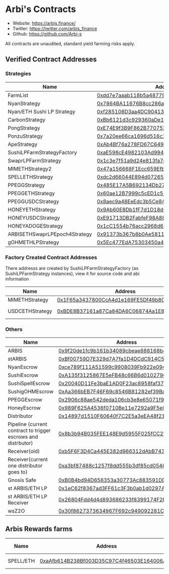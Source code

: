 # Arbi's Contracts

- Website: https://arbis.finance/ 
- Twitter: https://twitter.com/arbis_finance
- Github: https://github.com/Arbi-s

All contracts are unaudited, standard yield farming risks apply.

## Verified Contract Addresses

### Strategies
| Name | Address |
| --- | --- |
| FarmList | [0xdd7e7aaab118b5a48779f63f2d3f0b49ce0cedca](https://arbiscan.io/address/0xdd7e7aaab118b5a48779f63f2d3f0b49ce0cedca)"
| NyanStrategy | [0x7864BA11676B8cc286a7367b3cfd504968920B3a](https://arbiscan.io/address/0x7864BA11676B8cc286a7367b3cfd504968920B3a)|
| Nyan/ETH Sushi LP Strategy | [0xf285108D3aa4DC9041364b64297979979a7Ec7B9](https://arbiscan.io/address/0xf285108D3aa4DC9041364b64297979979a7Ec7B9)|
| CarbonStrategy | [0xBb6121d3c929360aDe1C1D4b515CF5c2FC331fc2](https://arbiscan.io/address/0xBb6121d3c929360aDe1C1D4b515CF5c2FC331fc2)|
| PongStrategy | [0xE74E9f3B9F862B7707531ABF425621F53050A7ec](https://arbiscan.io/address/0xE74E9f3B9F862B7707531ABF425621F53050A7ec)|
| PonzuStrategy | [0x7a20ee66ca1696d516c1bb780ae153ee1de36b24](https://arbiscan.io/address/0x7a20ee66ca1696d516c1bb780ae153ee1de36b24)|
| ApeStrategy | [0xAb4Bf76a278FD67C649b41Dd8f349Ec87cd2621A](https://arbiscan.io/address/0xAb4Bf76a278FD67C649b41Dd8f349Ec87cd2621A)|
| SushiLPFarmStrategyFactory | [0xaE598cE4982103Ad994f4A368DBD5F8b8b11b9fB](https://arbiscan.io/address/0xaE598cE4982103Ad994f4A368DBD5F8b8b11b9fB)|
| SwaprLPFarmStrategy | [0x1c3e7f51a9d24e813fa7c2614713b727a4da1a56](https://arbiscan.io/address/0x1c3e7f51a9d24e813fa7c2614713b727a4da1a56) |
| MIMETHStrategy2 | [0x47a156668F1Ecc659Efbbf4910508Ace1b46a49b](https://arbiscan.io/address/0x47a156668F1Ecc659Efbbf4910508Ace1b46a49b) |
| SPELLETHStrategy | [0xdc2d66044E894d0726570BDc03d2123ab8F2Cd51](https://arbiscan.io/address/0xdc2d66044E894d0726570BDc03d2123ab8F2Cd51) |
| PPEGGStrategy | [0x485E17A5B692134Db279792054c6CC0B72bd183D](https://arbiscan.io/address/0x485E17A5B692134Db279792054c6CC0B72bd183D) |
| PPEGGETHStrategy | [0x60ae12B7999c5cED1c57230D2040fD1e5CAb3cF5](https://arbiscan.io/address/0x60ae12B7999c5cED1c57230D2040fD1e5CAb3cF5) |
| PPEGGUSDCStrategy | [0x8aec9a48EeEdc3b5Ce84773C03b1788406ecA989](https://arbiscan.io/address/0x8aec9a48EeEdc3b5Ce84773C03b1788406ecA989) |
| HONEYETHStrategy | [0x9Ab60E8Db1fF7d1D18d03E8D821bd440C337D41C](https://arbiscan.io/address/0x9Ab60E8Db1fF7d1D18d03E8D821bd440C337D41C) |
| HONEYUSDCStrategy | [0xE91713DB2FabfeF98A882dE9bB7c583B5EBAe18d](https://arbiscan.io/address/0xE91713DB2FabfeF98A882dE9bB7c583B5EBAe18d) |
| HONEYADOGEStrategy | [0x1cC1554b76acc2968d6ECb15681E7e95C80B6266](https://arbiscan.io/address/0x1cC1554b76acc2968d6ECb15681E7e95C80B6266) |
| ARBISETHSwaprLPEpoch4Strategy | [0x91373b367b8b0Ae581145094367C2Ba357B6A7E2](https://arbiscan.io/address/0x91373b367b8b0Ae581145094367C2Ba357B6A7E2) |
| gOHMETHLPStrategy | [0x5Ec477EdA75303450a4185B3557c2C2fbb85A9fC](https://arbiscan.io/address/0x5Ec477EdA75303450a4185B3557c2C2fbb85A9fC) |

### Factory Created Contract Addresses
There addresss are created by SushiLPFarmStrategyFactory (as SushiLPFarmStrategy instances), view it for source code and abi information

| Name | Address | Notes |
| --- | --- | --- |
| MIMETHStrategy | [0x1F65a3437800CcA4d1e169FE5Df49b809ef5830D](https://arbiscan.io/address/0x1F65a3437800CcA4d1e169FE5Df49b809ef5830D)||
| USDCETHStrategy | [0xBDE8B37161a87Ca84DA6C06874Aa1E8F7AE05703](https://arbiscan.io/address/0xBDE8B37161a87Ca84DA6C06874Aa1E8F7AE05703)| Deployed from factory 0xCFdA66EA159D38F362F8595c255E543c184Ef20b |

### Others
| Name | Address |
| --- | --- |
| ARBIS | [0x9f20de1fc9b161b34089cbeae888168b44b03461](https://arbiscan.io/token/0x9f20de1fc9b161b34089cbeae888168b44b03461) 
| stARBIS | [0xBf00759D7E329d7A7fa1D4DCdC914C53d1d2db86](https://arbiscan.io/address/0xBf00759D7E329d7A7fa1D4DCdC914C53d1d2db86)|
| NyanEscrow| [0xce789f111A51599c9908039Fb922e0945AB555be](https://arbiscan.io/address/0xce789f111A51599c9908039Fb922e0945AB555be)|
| SushiEscrow | [0xA135f3125867E5eFB48c66B6d0102790aFfEfa40](https://arbiscan.io/address/0xA135f3125867E5eFB48c66B6d0102790aFfEfa40)|
| SushiSpellEscrow | [0x20040D11Fe3baE1AD0F23ac8958faf370F5CFcf4](https://arbiscan.io/address/0x20040D11Fe3baE1AD0F23ac8958faf370F5CFcf4) |
| SushigOHMEscrow | [0xAa366bEB7F46F69c8546B81282ef39Ba142ac6FF](https://arbiscan.io/address/0xAa366bEB7F46F69c8546B81282ef39Ba142ac6FF) |
| PPEGGEscrow | [0x2906c88ae542deda106cb3e8e65071f99dbe1a95](https://arbiscan.io/address/0x2906c88ae542deda106cb3e8e65071f99dbe1a95) |
| HoneyEscrow | [0x989F625A4536f0710Be11e7292a9F5e0D562c233](https://arbiscan.io/address/0x989F625A4536f0710Be11e7292a9F5e0D562c233) |
| Distributor | [0x14897d1510F60640f7C2E5a3eEA48f21EDDD40dB](https://arbiscan.io/address/0x14897d1510F60640f7C2E5a3eEA48f21EDDD40dB) |
| Pipeline (current contract to trigger escrows and distrbutor) | [0x8b3b94B035FEE148E9d5955F025fCC2f2c57D3C9](https://arbiscan.io/address/0x8b3b94B035FEE148E9d5955F025fCC2f2c57D3C9) |
| Receiver(old) | [ 0xb5F6F3D4Ca445E382d966312dAbB7431D6B1c0dC](https://arbiscan.io/address/0xb5F6F3D4Ca445E382d966312dAbB7431D6B1c0dC) |
| Receiver(current one distributor goes to) | [ 0xa3bf87488c1257f8dd555b3df85cd0546074d93b](https://arbiscan.io/address/0xa3bf87488c1257f8dd555b3df85cd0546074d93b) |
| Gnosis Safe | [ 0xB0B4bd94D656353a30773Ac883591DDBaBC0c0bA](https://arbiscan.io/address/0xB0B4bd94D656353a30773Ac883591DDBaBC0c0bA) |
| st ARBIS/ETH LP | [0x1eC62f8367ad3FF61c3F3b0ab1d0297A539062De](https://arbiscan.io/address/0x1eC62f8367ad3FF61c3F3b0ab1d0297A539062De) |
| st ARBIS/ETH LP Receiver | [0x26804Fdd4d4d893686233f8399174F2D2a785308](https://arbiscan.io/address/0x26804Fdd4d4d893686233f8399174F2D2a785308) |
| wsZ2O | [0x30f8627373634967F692c949092281Cf8Fb0327A](https://arbiscan.io/address/0x30f8627373634967F692c949092281Cf8Fb0327A) |


## Arbis Rewards farms
| Name | Address | Total Allocated |
| --- | --- | -- |
| SPELL/ETH | [0xaAfb614B238Bf003D35C97C4f46503E164006AD2](https://arbiscan.io/address/0xaAfb614B238Bf003D35C97C4f46503E164006AD2) | 406m ARBIS |
